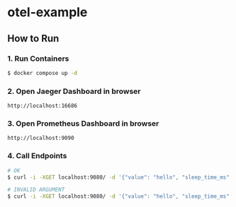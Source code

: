 # otel-example

## How to Run
### 1. Run Containers
```sh
$ docker compose up -d
```

### 2. Open Jaeger Dashboard in browser
`http://localhost:16686`

### 3. Open Prometheus Dashboard in browser
`http://localhost:9090`

### 4. Call Endpoints
```sh
# OK
$ curl -i -XGET localhost:9080/ -d '{"value": "hello", "sleep_time_ms": 10, "error_code_returned": 0}'

# INVALID ARGUMENT
$ curl -i -XGET localhost:9080/ -d '{"value": "hello", "sleep_time_ms": 10, "error_code_returned": 3}'
```
